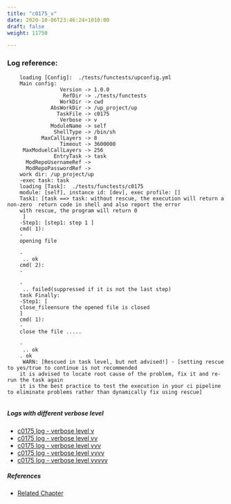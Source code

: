```yaml
---
title: "c0175_v"
date: 2020-10-06T23:46:24+1010:00
draft: false
weight: 11750

---
```


### Log reference: <no value>

```
    loading [Config]:  ./tests/functests/upconfig.yml
    Main config:
                 Version -> 1.0.0
                  RefDir -> ./tests/functests
                 WorkDir -> cwd
              AbsWorkDir -> /up_project/up
                TaskFile -> c0175
                 Verbose -> v
              ModuleName -> self
               ShellType -> /bin/sh
           MaxCallLayers -> 8
                 Timeout -> 3600000
     MaxModuelCallLayers -> 256
               EntryTask -> task
      ModRepoUsernameRef -> 
      ModRepoPasswordRef -> 
    work dir: /up_project/up
    -exec task: task
    loading [Task]:  ./tests/functests/c0175
    module: [self], instance id: [dev], exec profile: []
    Task1: [task ==> task: without rescue, the execution will return a non-zero  return code in shell and also report the error
    with rescue, the program will return 0
     ]
    -Step1: [step1: step 1 ]
    cmd( 1):
    -
    opening file
    
    -
     .. ok
    cmd( 2):
    -
    
    -
     .. failed(suppressed if it is not the last step)
    task Finally:
    -Step1: [
    close_fileensure the opened file is closed
    ]
    cmd( 1):
    -
    close the file .....
    
    -
     .. ok
    . ok
     WARN: [Rescued in task level, but not advised!] - [setting rescue to yes/true to continue is not recommended
    it is advised to locate root cause of the problem, fix it and re-run the task again
    it is the best practice to test the execution in your ci pipeline to eliminate problems rather than dynamically fix using rescue]
    
```

##### Logs with different verbose level
* [c0175 log - verbose level v](../../logs/c0175_v)
* [c0175 log - verbose level vv](../../logs/c0175_vv)
* [c0175 log - verbose level vvv](../../logs/c0175_vvv)
* [c0175 log - verbose level vvvv](../../logs/c0175_vvvv)
* [c0175 log - verbose level vvvvv](../../logs/c0175_vvvvv)

##### References
* [Related Chapter](../../flow-controll/c0175)
